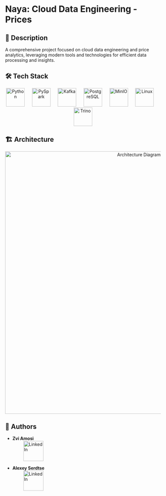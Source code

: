 # Naya: Cloud Data Engineering - Prices

## 📘 Description
A comprehensive project focused on cloud data engineering and price analytics, leveraging modern tools and technologies for efficient data processing and insights.

## 🛠️ Tech Stack

<div align="center">
    <!-- Python -->
    <img src="https://www.vectorlogo.zone/logos/python/python-horizontal.svg" alt="Python" height="60">
    &nbsp;&nbsp;&nbsp;&nbsp;
    <!-- PySpark -->
    <img src="https://www.vectorlogo.zone/logos/apache_spark/apache_spark-ar21.svg" alt="PySpark" height="60">
    &nbsp;&nbsp;&nbsp;&nbsp;
    <!-- Kafka -->
    <img src="https://www.vectorlogo.zone/logos/apache_kafka/apache_kafka-ar21.svg" alt="Kafka" height="60">
    &nbsp;&nbsp;&nbsp;&nbsp;
    <!-- PostgreSQL -->
    <img src="https://www.vectorlogo.zone/logos/postgresql/postgresql-horizontal.svg" alt="PostgreSQL" height="60">
    &nbsp;&nbsp;&nbsp;&nbsp;
    <!-- MinIO -->
    <img src="https://www.vectorlogo.zone/logos/minioio/minioio-ar21.svg" alt="MinIO" height="60">
    &nbsp;&nbsp;&nbsp;&nbsp;
    <!-- Linux -->
    <img src="https://www.vectorlogo.zone/logos/linux/linux-ar21.svg" alt="Linux" height="60">
    &nbsp;&nbsp;&nbsp;&nbsp;
    <!-- Trino -->
    <img src="https://upload.wikimedia.org/wikipedia/commons/5/57/Trino-logo-w-bk.svg" alt="Trino" height="60">
</div>

## 🏗️ Architecture

<div align="center">
    <img src="https://i.imgur.com/aAN7hIs.png" alt="Architecture Diagram" width="850">
</div>

## 👥 Authors

- **Zvi Amosi**  
  <a href="https://www.linkedin.com/in/tzvizamosy/" target="_blank">
    <img src="https://seeklogo.com/images/L/linkedin-logo-920846F1F7-seeklogo.com.png" alt="LinkedIn" width="65" style="vertical-align:middle; margin-left:35px;">
  </a>

- **Alexey Serdtse**  
  <a href="https://www.linkedin.com/in/alexey-serdtse/" target="_blank">
    <img src="https://seeklogo.com/images/L/linkedin-logo-920846F1F7-seeklogo.com.png" alt="LinkedIn" width="65" style="vertical-align:middle; margin-left:35px;">
  </a>
